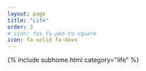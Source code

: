 ```yaml
---
layout: page
title: "Life"
order: 3
# icon: fas fa-pen-to-square
icon: fa-solid fa-dove
---
```


{% include subhome.html category="life" %}